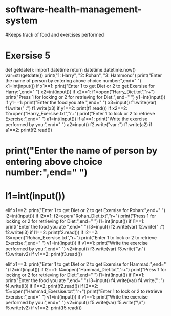 # software-health-management-system
#Keeps track of food and exercises performed
#  Exersise 5
def getdate():
    import datetime
    return datetime.datetime.now()
var=str(getdate())
print("1: Harry",
      "2: Rohan",
      "3: Hammond")
print("Enter the name of person by entering above choice number:",end=" ")
x1=int(input())
if x1==1:
    print("Enter 1 to get Diet or 2 to get Exersise for Harry:",end=" ")
    x2=int(input())
    if x2==1:
        f1=open("Harry_Diet.txt","r+")
        print("Press 1 for locking or 2 for retrieving for Diet:",end=" ")
        y1=int(input())
        if y1==1:
            print("Enter the food you ate ",end=" ")
            x3=input()
            f1.write(var)
            f1.write(" :")
            f1.write(x3)
        if y1==2:
            print(f1.read())
    if x2==2:
        f2=open("Harry_Exersise.txt","r+")
        print("Enter 1 to lock or 2 to retrieve Exercise:",end=" ")
        a1=int(input())
        if a1==1:
            print("Write the exercise performed by you:",end=" ")
            a2=input()
            f2.write("var :")
            f1.write(a2)
        if a1==2:
            print(f2.read())

# print("Enter the name of person by entering above choice number:",end=" ")
# l1=int(input())
elif x1==2:
    print("Enter 1 to get Diet or 2 to get Exersise for Rohan:",end=" ")
    l2=int(input())
    if l2==1:
        f2=open("Rohan_Diet.txt","r+")
        print("Press 1 for locking or 2 for retrieving for Diet:",end=" ")
        l1=int(input())
        if l1==1:
            print("Enter the food you ate ",end=" ")
            l3=input()
            f2.write(var)
            f2.write(" :")
            f2.write(l3)
        if l1==2:
            print(f2.read())
    if l2==2:
        f3=open("Rohan_Exersise.txt","r+")
        print("Enter 1 to lock or 2 to retrieve Exercise:",end=" ")
        v1=int(input())
        if v1==1:
            print("Write the exercise performed by you:",end=" ")
            v2=input()
            f3.write(var)
            f3.write("\n")
            f3.write(v2)
        if v1==2:
            print(f3.read())


elif x1==3:
    print("Enter 1 to get Diet or 2 to get Exersise for Hammad:",end=" ")
    l2=int(input())
    if l2==1:
        f4=open("Hammad_Diet.txt","r+")
        print("Press 1 for locking or 2 for retrieving for Diet:",end=" ")
        l1=int(input())
        if l1==1:
            print("Enter the food you ate ",end=" ")
            l3=input()
            f4.write(var)
            f4.write(" :")
            f4.write(l3)
        if l1==2:
            print(f2.read())
    if l2==2:
        f5=open("Hammad_Exersise.txt","r+")
        print("Enter 1 to lock or 2 to retrieve Exercise:",end=" ")
        v1=int(input())
        if v1==1:
            print("Write the exercise performed by you:",end=" ")
            v2=input()
            f5.write(var)
            f5.write("\n")
            f5.write(v2)
        if v1==2:
            print(f5.read())
